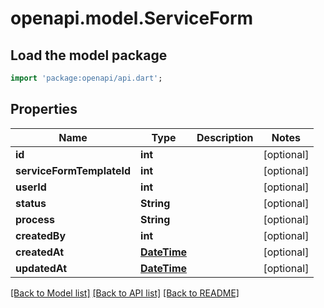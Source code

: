 # openapi.model.ServiceForm

## Load the model package
```dart
import 'package:openapi/api.dart';
```

## Properties
Name | Type | Description | Notes
------------ | ------------- | ------------- | -------------
**id** | **int** |  | [optional] 
**serviceFormTemplateId** | **int** |  | [optional] 
**userId** | **int** |  | [optional] 
**status** | **String** |  | [optional] 
**process** | **String** |  | [optional] 
**createdBy** | **int** |  | [optional] 
**createdAt** | [**DateTime**](DateTime.md) |  | [optional] 
**updatedAt** | [**DateTime**](DateTime.md) |  | [optional] 

[[Back to Model list]](../README.md#documentation-for-models) [[Back to API list]](../README.md#documentation-for-api-endpoints) [[Back to README]](../README.md)


